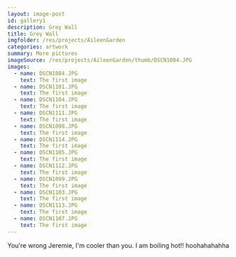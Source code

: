 ```yaml
---
layout: image-post
id: gallery1
description: Grey Wall
title: Grey Wall
imgfolder: /res/projects/AileenGarden
categories: artwork
summary: More pictures
imageSource: /res/projects/AileenGarden/thumb/DSCN1084.JPG
images:
  - name: DSCN1084.JPG
    text: The first image
  - name: DSCN1101.JPG
    text: The first image
  - name: DSCN1104.JPG
    text: The first image
  - name: DSCN1111.JPG
    text: The first image
  - name: DSCN1098.JPG
    text: The first image
  - name: DSCN1114.JPG
    text: The first image
  - name: DSCN1105.JPG
    text: The first image
  - name: DSCN1112.JPG
    text: The first image
  - name: DSCN1099.JPG
    text: The first image
  - name: DSCN1103.JPG
    text: The first image
  - name: DSCN1113.JPG
    text: The first image
  - name: DSCN1107.JPG
    text: The first image
---
```


You're wrong Jeremie, I'm cooler than you. I am boiling hot!! hoohahahahha
